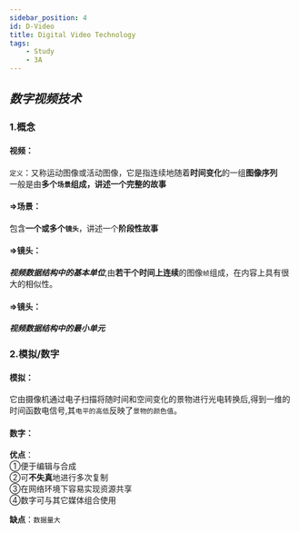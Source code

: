 ```yaml
---
sidebar_position: 4
id: D-Video
title: Digital Video Technology
tags:
    - Study
    - 3A
---
```


## *数字视频技术* 
### 1.概念
#### 视频：
`定义`：又称运动图像或活动图像，它是指连续地随着**时间变化**的一组**图像序列**  
一般是由**多个`场景`**组成，讲述一个**完整的故事**  
#### =>场景：
包含**一个或多个`镜头`**，讲述一个**阶段性故事**  
#### =>镜头：
***视频数据结构中的基本单位***,由**若干个时间上连续**的图像`帧`组成，在内容上具有很大的相似性。
#### =>镜头：
***视频数据结构中的最小单元***

### 2.模拟/数字
#### 模拟：
它由摄像机通过电子扫描将随时间和空间变化的景物进行光电转换后,得到一维的时间函数电信号,其`电平的高低`反映了`景物的颜色值`。  
#### 数字：
**优点**：  
①便于编辑与合成  
②可**不失真**地进行多次复制  
③在网络环境下容易实现资源共享  
④数字可与其它媒体组合使用  
  
**缺点**：`数据量大`  
  
